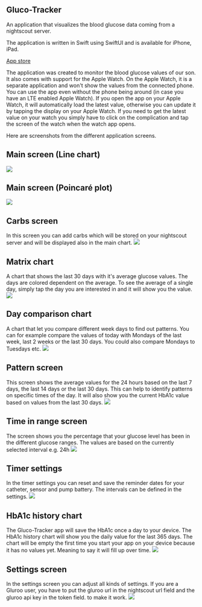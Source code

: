 ## Gluco-Tracker

An application that visualizes the blood glucose data coming from a nightscout server.

The application is written in Swift using SwiftUI and is available for iPhone, iPad.

[App store](https://apps.apple.com/us/app/gluco-tracker/id1526976290?mt=8)


The application was created to monitor the blood glucose values of our son. It also comes
with support for the Apple Watch. 
On the Apple Watch, it is a separate application and won't show the values from the connected phone.
You can use the app even without the phone being around (in case you have an LTE enabled Apple Watch).
If you open the app on your Apple Watch, it will automatically load the latest value, otherwise you
can update it by tapping the display on your Apple Watch.
If you need to get the latest value on your watch you simply have to click on the complication
and tap the screen of the watch when the watch app opens.

Here are screenshots from the different application screens.

## Main screen (Line chart)
![](https://github.com/HanSolo/Gluco-Tracker/blob/master/GlucoTrackerOverview_1.png)


## Main screen (Poincaré plot)
![](https://github.com/HanSolo/Gluco-Tracker/blob/master/GlucoTrackerOverview_2.png)


## Carbs screen
In this screen you can add carbs which will be stored on your nightscout server and
will be displayed also in the main chart.
![](https://github.com/HanSolo/Gluco-Tracker/blob/master/GlucoTrackerOverview_9.png)


## Matrix chart
A chart that shows the last 30 days with it's average glucose values. The days are
colored dependent on the average. To see the average of a single day, simply tap
the day you are interested in and it will show you the value.
![](https://github.com/HanSolo/Gluco-Tracker/blob/master/GlucoTrackerOverview_3.png)


## Day comparison chart
A chart that let you compare different week days to find out patterns. You can for
example compare the values of today with Mondays of the last week, last 2 weeks or
the last 30 days. You could also compare Mondays to Tuesdays etc.
![](https://github.com/HanSolo/Gluco-Tracker/blob/master/GlucoTrackerOverview_4.png)


## Pattern screen
This screen shows the average values for the 24 hours based on the last 7 days, the
last 14 days or the last 30 days. This can help to identify patterns on specific
times of the day. It will also show you the current HbA1c value based on values from
the last 30 days.
![](https://github.com/HanSolo/Gluco-Tracker/blob/master/GlucoTrackerOverview_5.png)


## Time in range screen
The screen shows you the percentage that your glucose level has been in the different
glucose ranges. The values are based on the currently selected interval e.g. 24h
![](https://github.com/HanSolo/Gluco-Tracker/blob/master/GlucoTrackerOverview_6.png)


## Timer settings
In the timer settings you can reset and save the reminder dates for your catheter,
sensor and pump battery. The intervals can be defined in the settings.
![](https://github.com/HanSolo/Gluco-Tracker/blob/master/GlucoTrackerOverview_7.png)


## HbA1c history chart
The Gluco-Tracker app will save the HbA1c once a day to your device. The HbA1c history
chart will show you the daily value for the last 365 days. The chart will be empty the
first time you start your app on your device because it has no values yet. Meaning to
say it will fill up over time.
![](https://github.com/HanSolo/Gluco-Tracker/blob/master/GlucoTrackerOverview_8.png)


## Settings screen
In the settings screen you can adjust all kinds of settings. If you are a Gluroo
user, you have to put the gluroo url in the nightscout url field and the gluroo api
key in the token field. to make it work.
![](https://github.com/HanSolo/Gluco-Tracker/blob/master/GlucoTrackerOverview_10.png)
